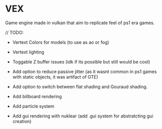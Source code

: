 # VEX
 Game engine made in vulkan that aim to replicate feel of ps1 era games.


// TODO:

- Vertext Colors for models (to use as ao or fog)
- Vertext lighting
- Toggable Z buffer issues (idk if its possible but still would be cool)
- Add option to reduce passive jitter (as it wasnt common in ps1 games with static objects, it was artifact of GTE)
- Add option to switch between flat shading and Gouraud shading.
- Add billboard rendering
- Add particle system

- Add gui rendering with nuklear (add .gui system for abstratcting gui creation)
